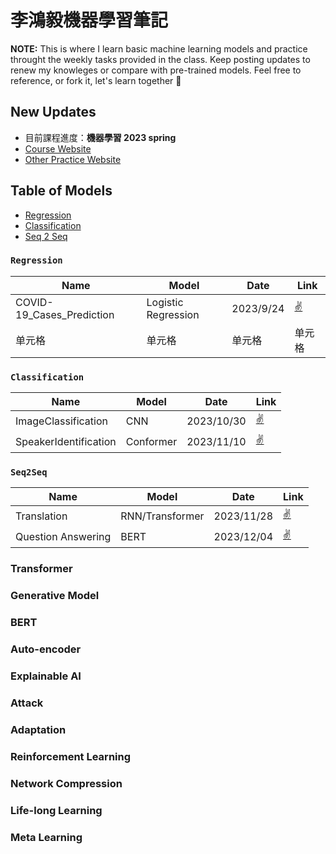 # 李鴻毅機器學習筆記
**NOTE:** This is where I learn basic machine learning models and practice throught the weekly tasks provided in the class. Keep posting updates to renew my knowleges or compare with pre-trained models. Feel free to reference, or fork it, let's learn together 🚀



## New Updates
* 目前課程進度：**機器學習 2023 spring**
* [Course Website](https://speech.ee.ntu.edu.tw/~hylee/ml/2023-spring.php)
* [Other Practice Website](https://statso.io/credit-score-classification-case-study/)

## Table of Models
* [Regression](#regression)
* [Classification](#classification)
* [Seq 2 Seq](#seq2seq)

### `Regression`
|  Name  | Model| Date| Link |
|  ----  | ----  |  ----  | ----  |
| COVID-19_Cases_Prediction  | Logistic Regression | 2023/9/24  | [:v:](https://github.com/stephanie0324/ML_practrice/blob/master/Regression/ML2023-HW1-COVID-19_Cases_Prediction.ipynb) |
| 单元格  | 单元格 | 单元格  | 单元格 |

### `Classification`
|  Name  | Model| Date| Link |
|  ----  | ----  |  ----  | ----  |
| ImageClassification | CNN | 2023/10/30  | [:v:](https://github.com/stephanie0324/ML_practrice/blob/master/Classification/ML2023-HW3-ImageClassification.ipynb) |
| SpeakerIdentification  | Conformer | 2023/11/10  |[:v:](https://github.com/stephanie0324/ML_practrice/blob/master/Classification/ML2023_HW4-SpeakerIdentification.ipynb)|
### `Seq2Seq`
|  Name  | Model| Date| Link |
|  ----  | ----  |  ----  | ----  |
| Translation | RNN/Transformer | 2023/11/28  | [:v:](https://github.com/stephanie0324/ML_practrice/blob/master/Seq2Seq/ML2023-HW5-Translation.ipynb) |
|Question Answering|BERT| 2023/12/04|[:v:](https://github.com/stephanie0324/ML_practrice/blob/master/Seq2Seq/ML2023_HW7_Question_Answering.ipynb)|
### Transformer
### Generative Model
### BERT
### Auto-encoder
### Explainable AI
### Attack
### Adaptation
### Reinforcement Learning
### Network Compression
### Life-long Learning
### Meta Learning
